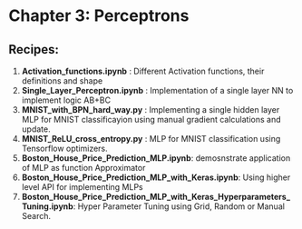 # Chapter 3: Perceptrons

## Recipes:
1. __Activation_functions.ipynb__ : Different Activation functions, their definitions and shape
2. __Single_Layer_Perceptron.ipynb__ : Implementation of a single layer NN to implement logic AB+BC
3. __MNIST_with_BPN_hard_way.py__ : Implementing a single hidden layer MLP for MNIST classificayion using manual gradient calculations and update.
4. __MNIST_ReLU_cross_entropy.py__ : MLP for MNIST classification using Tensorflow optimizers.
5. __Boston_House_Price_Prediction_MLP.ipynb__: demosnstrate application of MLP as function Approximator
6. __Boston_House_Price_Prediction_MLP_with_Keras.ipynb__: Using higher level API for implementing MLPs
7. __Boston_House_Price_Prediction_MLP_with_Keras_Hyperparameters_Tuning.ipynb__: Hyper Parameter Tuning using Grid, Random or Manual Search.
